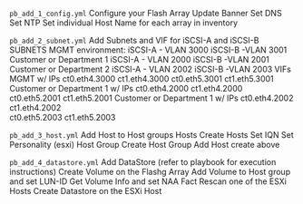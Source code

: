 `pb_add_1_config.yml`
Configure your Flash Array
    Update Banner
    Set DNS
    Set NTP
    Set individual Host Name for each array in inventory

`pb_add_2_subnet.yml`
Add Subnets and VIF for iSCSI-A and iSCSI-B
    SUBNETS
        MGMT environment: 
            iSCSI-A - VLAN 3000
            iSCSI-B -VLAN 3001
        Customer or Department 1
            iSCSI-A - VLAN 2000
            iSCSI-B -VLAN 2001
        Customer or Department 2
            iSCSI-A - VLAN 2002
            iSCSI-B -VLAN 2003
    VIFs
        MGMT w/ IPs
            ct0.eth4.3000 
            ct1.eth4.3000
            ct0.eth5.3001
            ct1.eth5.3001
        Customer or Department 1 w/ IPs
            ct0.eth4.2000 
            ct1.eth4.2000
            ct0.eth5.2001
            ct1.eth5.2001
        Customer or Department 1 w/ IPs
            ct0.eth4.2002 
            ct1.eth4.2002   
            ct0.eth5.2003
            ct1.eth5.2003       

`pb_add_3_host.yml`
Add Host to Host groups
    Hosts
        Create Hosts
        Set IQN
        Set Personality (esxi)
    Host Group
        Create Host Group
        Add Host create above

`pb_add_4_datastore.yml`
Add DataStore (refer to playbook for execution instructions)
    Create Volume on the Flashg Array
    Add Volume to Host group and set LUN-ID
    Get Volume Info and set NAA Fact
    Rescan one of the ESXi Hosts
    Create Datastore on the ESXi Host

